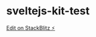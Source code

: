 # sveltejs-kit-test

[Edit on StackBlitz ⚡️](https://stackblitz.com/edit/sveltejs-kit-template-default-u1uujy)